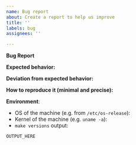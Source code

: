 ```yaml
---
name: Bug report
about: Create a report to help us improve
title: ''
labels: bug
assignees: ''

---
```


**Bug Report**

**Expected behavior:**

**Deviation from expected behavior:**

**How to reproduce it (minimal and precise):**
<!-- Please let us know any circumstances for reproduction of your bug. -->

**Environment**:
* OS of the machine (e.g. from `/etc/os-release`):
* Kernel of the machine (e.g. `uname -a`):
* `make versions` output: <!-- Run `make versions` and post the output
in the code block below -->
```plain
OUTPUT_HERE
```
